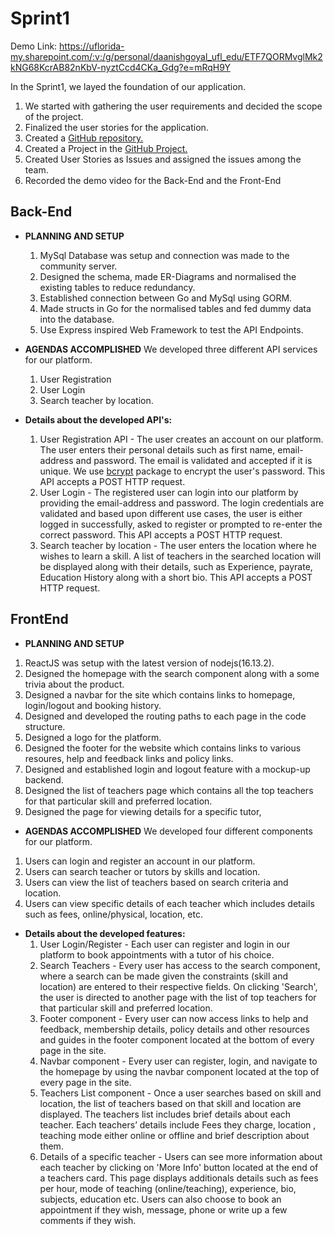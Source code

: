 # Sprint1

Demo Link: https://uflorida-my.sharepoint.com/:v:/g/personal/daanishgoyal_ufl_edu/ETF7QORMvglMk2kNG68KcrAB82nKbV-nyztCcd4CKa_Gdg?e=mRqH9Y

In the Sprint1, we layed the foundation of our application.
1. We started with gathering the user requirements and decided the scope of the project.
2. Finalized the user stories for the application.
4. Created a [GitHub repository.](https://github.com/daanishgoyal/myLearningPlace) 
5. Created a Project in the [GitHub Project.](https://github.com/daanishgoyal/myLearningPlace/projects)
6. Created User Stories as Issues and assigned the issues among the team.
7. Recorded the demo video for the Back-End and the Front-End


## Back-End
* **PLANNING AND SETUP**
    1. MySql Database was setup and connection was made to the community server.
    2. Designed the schema, made ER-Diagrams and normalised the existing tables to reduce redundancy.
    3. Established connection between Go and MySql using GORM.
    4. Made structs in Go for the normalised tables and fed dummy data into the database.
    5. Use Express inspired Web Framework to test the API Endpoints.

* **AGENDAS ACCOMPLISHED**
We developed three different API services for our platform.
    1. User Registration
    2. User Login
    3. Search teacher by location.
    
* **Details about the developed API's:**
    1. User Registration API - The user creates an account on our platform. The user enters their personal details such as first name, email-address and password. The email is validated and accepted if it is unique. We use [bcrypt](golang.org/x/crypto/bcrypt) package to encrypt the user's password. This API accepts a POST HTTP request.
    2. User Login - The registered user can login into our platform by providing the email-address and password. The login credentials are validated and based upon different use cases, the user is either logged in successfully, asked to register or prompted to re-enter the correct password. This API accepts a POST HTTP request.
    3. Search teacher by location - The user enters the location where he wishes to learn a skill. A list of teachers in the searched location will be displayed along with their details, such as Experience, payrate, Education History along with a short bio. This API accepts a POST HTTP request.


## FrontEnd
* **PLANNING AND SETUP**
1. ReactJS was setup with the latest version of nodejs(16.13.2).
2. Designed the homepage with the search component along with a some trivia about the product.
3. Designed a navbar for the site which contains links to homepage, login/logout and booking history.
4. Designed and developed the routing paths to each page in the code structure.
5. Designed a logo for the platform.
6. Designed the footer for the website which contains links to various resoures, help and feedback links and policy links.
7. Designed and established login and logout feature with a mockup-up backend.
8. Designed the list of teachers page which contains all the top teachers for that particular skill and preferred location.
9. Designed the page for viewing details for a specific tutor, 

* **AGENDAS ACCOMPLISHED**
We developed four different components for our platform.

1. Users can login and register an account in our platform.
2. Users can search teacher or tutors by skills and location.
3. Users can view the list of teachers based on search criteria and location.
4. Users can view specific details of each teacher which includes details such as fees, online/physical, location, etc.

* **Details about the developed features:**
    1. User Login/Register - Each user can register and login in our platform to book appointments with a tutor of his choice.
    2. Search Teachers - Every user has access to the search component, where a search can be made given the constraints (skill and location) are entered to their respective fields. On clicking 'Search', the user is directed to another page with the list of top teachers for that particular skill and preferred location.
    3. Footer component - Every user can now access links to help and feedback, membership details, policy details and other resources and guides in the footer component located at the bottom of every page in the site.
    4. Navbar component - Every user can register, login, and navigate to the homepage by using the navbar component located at the top of every page in the site.
    5. Teachers List component - Once a user searches based on skill and location, the list of teachers based on that skill and location are displayed. The teachers list includes brief details about each teacher. Each teachers’ details include Fees they charge, location , teaching mode either online or offline and brief description about them.
    6. Details of a specific teacher - Users can see more information about each teacher by clicking on 'More Info' button located at the end of a teachers card. This page displays additionals details such as fees per hour, mode of teaching (online/teaching), experience, bio, subjects, education etc. Users can also choose to book an appointment if they wish, message, phone or write up a few comments if they wish.


